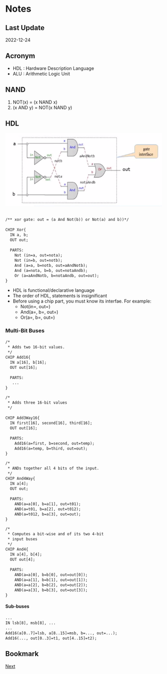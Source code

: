 # Notes

## Last Update

2022-12-24

## Acronym

- HDL : Hardware Description Language
- ALU : Arithmetic Logic Unit

## NAND

1. NOT(x) = (x NAND x)
2. (x AND y) = NOT(x NAND y)

## HDL

![xor](./captures/xor.PNG)

```HDL

/** xor gate: out = (a And Not(b)) or Not(a) and b))*/

CHIP Xor{
  IN a, b;
  OUT out;

  PARTS:
    Not (in=a, out=nota);
    Not (in=b, out=notb);
    And (a=a, b=notb, out=aAndNotb);
    And (a=nota, b=b, out=notaAndb);
    Or (a=aAndNotb, b=notaAndb, out=out);
}

```

- HDL is functional/declarative language
- The order of HDL, statements is insignificant
- Before using a chip part, you must know its interfae. For example:
  - Not(in=, out=)
  - And(a=, b=, out=)
  - Or(a=, b=, out=)

### Multi-Bit Buses

```HDL
/*
 * Adds two 16-bit values.
 */
CHIP Add16{
  IN a[16], b[16];
  OUT out[16];

  PARTS:
   ...
}
```

```HDL
/*
 * Adds three 16-bit values
 */

CHIP Add3Way16{
  IN first[16], second[16], third[16];
  OUT out[16];

  PARTS:
    Add16(a=first, b=second, out=temp);
    Add16(a=temp, b=third, out=out);
}
```

```HDL
/*
 * ANDs together all 4 bits of the input.
 */
CHIP And4Way{
  IN a[4];
  OUT out;

  PARTS:
    AND(a=a[0], b=a[1], out=t01);
    AND(a=t01, b=a[2], out=t012);
    AND(a=t012, b=a[3], out=out);
}
```

```HDL
/*
 * Computes a bit-wise and of its two 4-bit 
 * input buses
 */
CHIP And4{
  IN a[4], b[4];
  OUT out[4];

  PARTS:
    AND(a=a[0], b=b[0], out=out[0]);
    AND(a=a[1], b=b[1], out=out[1]);
    AND(a=a[2], b=b[2], out=out[2]);
    AND(a=a[3], b=b[3], out=out[3]);
}
```

#### Sub-buses

```HDL
...
IN lsb[8], msb[8], ...
...
Add16(a[0..7]=lsb, a[8..15]=msb, b=..., out=...);
Add16(..., out[0..3]=t1, out[4..15]=t2);
```

## Bookmark

[Next](https://www.coursera.org/learn/build-a-computer/home/week/2)
